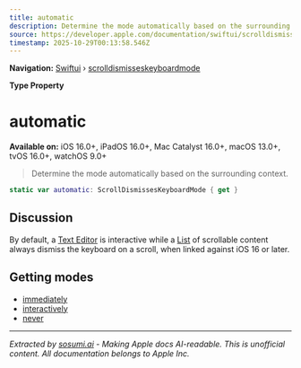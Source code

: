 ```yaml
---
title: automatic
description: Determine the mode automatically based on the surrounding context.
source: https://developer.apple.com/documentation/swiftui/scrolldismisseskeyboardmode/automatic
timestamp: 2025-10-29T00:13:58.546Z
---
```


**Navigation:** [Swiftui](/documentation/swiftui) › [scrolldismisseskeyboardmode](/documentation/swiftui/scrolldismisseskeyboardmode)

**Type Property**

# automatic

**Available on:** iOS 16.0+, iPadOS 16.0+, Mac Catalyst 16.0+, macOS 13.0+, tvOS 16.0+, watchOS 9.0+

> Determine the mode automatically based on the surrounding context.

```swift
static var automatic: ScrollDismissesKeyboardMode { get }
```

## Discussion

By default, a [Text Editor](/documentation/swiftui/texteditor) is interactive while a [List](/documentation/swiftui/list) of scrollable content always dismiss the keyboard on a scroll, when linked against iOS 16 or later.

## Getting modes

- [immediately](/documentation/swiftui/scrolldismisseskeyboardmode/immediately)
- [interactively](/documentation/swiftui/scrolldismisseskeyboardmode/interactively)
- [never](/documentation/swiftui/scrolldismisseskeyboardmode/never)

---

*Extracted by [sosumi.ai](https://sosumi.ai) - Making Apple docs AI-readable.*
*This is unofficial content. All documentation belongs to Apple Inc.*
